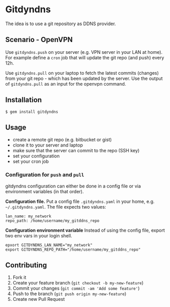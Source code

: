 # Gitdyndns

The idea is to use a git repository as DDNS provider. 

## Scenario - OpenVPN

Use `gitdyndns.push` on your server (e.g. VPN server in your LAN at home).
For example define a `cron` job that will update the git repo (and push) 
every 12h.

Use `gitdyndns.pull` on your laptop to fetch the latest commits (changes) from
your git repo - which has been updated by the server. Use the output of 
`gitdyndns.pull` as an input for the openvpn command. 

## Installation

    $ gem install gitdyndns

## Usage

* create a remote git repo (e.g. bitbucket or gist)
* clone it to your server and laptop
* make sure that the server can commit to the repo (SSH key)
* set your configuration
* set your cron job

### Configuration for `push` and `pull`

gitdyndns configuration can either be done in a config file or via environment 
variables (in that order).

**Configuration file.**
Put a config file `.gitdyndns.yaml` in your home, e.g. `~/.gitdyndns.yaml`.
The file expects two values:
    
    lan_name: my_network
    repo_path: /home/username/my_gitddns_repo

**Configuration environment variable**
Instead of using the config file, export two env vars in your login shell.

    epxort GITDYNDNS_LAN_NAME="my_network"
    export GITDYNDNS_REPO_PATH="/home/username/my_gitddns_repo"


## Contributing

1. Fork it
2. Create your feature branch (`git checkout -b my-new-feature`)
3. Commit your changes (`git commit -am 'Add some feature'`)
4. Push to the branch (`git push origin my-new-feature`)
5. Create new Pull Request
